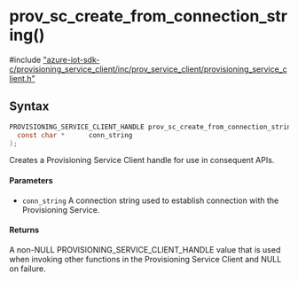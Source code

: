 # prov_sc_create_from_connection_string()

\#include ["azure-iot-sdk-c/provisioning_service_client/inc/prov_service_client/provisioning_service_client.h"](../iot-c-ref-provisioning-service-client-h.md)  

## Syntax

```C
PROVISIONING_SERVICE_CLIENT_HANDLE prov_sc_create_from_connection_string(
  const char *  	conn_string
);

```

Creates a Provisioning Service Client handle for use in consequent APIs.

#### Parameters
* `conn_string` A connection string used to establish connection with the Provisioning Service.

#### Returns
A non-NULL PROVISIONING_SERVICE_CLIENT_HANDLE value that is used when invoking other functions in the Provisioning Service Client and NULL on failure.

